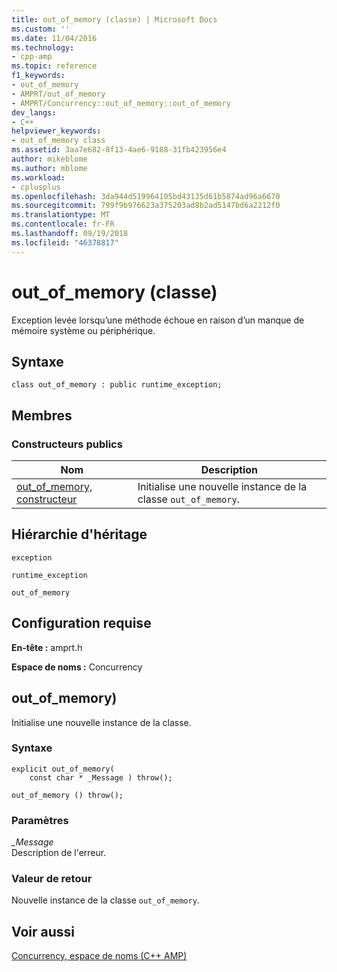 ```yaml
---
title: out_of_memory (classe) | Microsoft Docs
ms.custom: ''
ms.date: 11/04/2016
ms.technology:
- cpp-amp
ms.topic: reference
f1_keywords:
- out_of_memory
- AMPRT/out_of_memory
- AMPRT/Concurrency::out_of_memory::out_of_memory
dev_langs:
- C++
helpviewer_keywords:
- out_of_memory class
ms.assetid: 3aa7e682-8f13-4ae6-9188-31fb423956e4
author: mikeblome
ms.author: mblome
ms.workload:
- cplusplus
ms.openlocfilehash: 3da944d519964105bd43135d61b5874ad96a6670
ms.sourcegitcommit: 799f9b976623a375203ad8b2ad5147bd6a2212f0
ms.translationtype: MT
ms.contentlocale: fr-FR
ms.lasthandoff: 09/19/2018
ms.locfileid: "46378817"
---
```

# <a name="outofmemory-class"></a>out_of_memory (classe)

Exception levée lorsqu’une méthode échoue en raison d’un manque de mémoire système ou périphérique.

## <a name="syntax"></a>Syntaxe

```
class out_of_memory : public runtime_exception;
```

## <a name="members"></a>Membres

### <a name="public-constructors"></a>Constructeurs publics

|Nom|Description|
|----------|-----------------|
|[out_of_memory, constructeur](#ctor)|Initialise une nouvelle instance de la classe `out_of_memory`.|

## <a name="inheritance-hierarchy"></a>Hiérarchie d'héritage

`exception`

`runtime_exception`

`out_of_memory`

## <a name="requirements"></a>Configuration requise

**En-tête :** amprt.h

**Espace de noms :** Concurrency
## <a name="ctor"></a> out_of_memory)

Initialise une nouvelle instance de la classe.

### <a name="syntax"></a>Syntaxe

```
explicit out_of_memory(
    const char * _Message ) throw();

out_of_memory () throw();
```

### <a name="parameters"></a>Paramètres

*_Message*<br/>
Description de l'erreur.

### <a name="return-value"></a>Valeur de retour

Nouvelle instance de la classe `out_of_memory`.

## <a name="see-also"></a>Voir aussi

[Concurrency, espace de noms (C++ AMP)](concurrency-namespace-cpp-amp.md)
